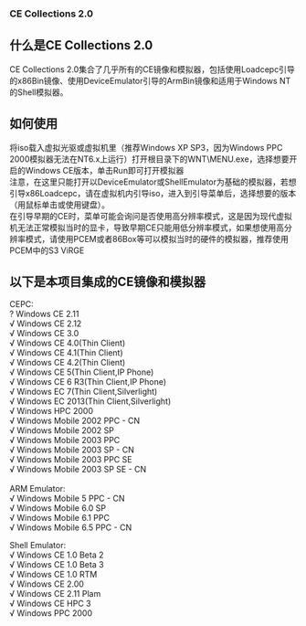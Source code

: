 ### CE Collections 2.0
## 什么是CE Collections 2.0<br />
CE Collections 2.0集合了几乎所有的CE镜像和模拟器，包括使用Loadcepc引导的x86Bin镜像、使用DeviceEmulator引导的ArmBin镜像和适用于Windows NT的Shell模拟器。<br />
## 如何使用
将iso载入虚拟光驱或虚拟机里（推荐Windows XP SP3，因为Windows PPC 2000模拟器无法在NT6.x上运行）打开根目录下的WNT\MENU.exe，选择想要开启的Windows CE版本，单击Run即可打开模拟器<br />
注意，在这里只能打开以DeviceEmulator或ShellEmulator为基础的模拟器，若想引导x86Loadcepc，请在虚拟机内引导iso，进入到引导菜单后，选择想要的版本（用鼠标单击或使用键盘）。<br />
在引导早期的CE时，菜单可能会询问是否使用高分辨率模式，这是因为现代虚拟机无法正常模拟当时的显卡，导致早期CE只能用低分辨率模式，如果想使用高分辨率模式，请使用PCEM或者86Box等可以模拟当时的硬件的模拟器，推荐使用PCEM中的S3 ViRGE<br />

## 以下是本项目集成的CE镜像和模拟器
CEPC:<br />
? Windows CE 2.11<br />
√ Windows CE 2.12<br />
√ Windows CE 3.0<br />
√ Windows CE 4.0(Thin Client)<br />
√ Windows CE 4.1(Thin Client)<br />
√ Windows CE 4.2(Thin Client)<br />
√ Windows CE 5(Thin Client,IP Phone)<br />
√ Windows CE 6 R3(Thin Client,IP Phone)<br />
√ Windows EC 7(Thin Client,Silverlight)<br />
√ Windows EC 2013(Thin Client,Silverlight)<br />
√ Windows HPC 2000<br />
√ Windows Mobile 2002 PPC - CN<br />
√ Windows Mobile 2002 SP<br />
√ Windows Mobile 2003 PPC<br />
√ Windows Mobile 2003 SP - CN<br />
√ Windows Mobile 2003 PPC SE<br />
√ Windows Mobile 2003 SP SE - CN<br />
<br />
ARM Emulator:<br />
√ Windows Mobile 5 PPC - CN<br />
√ Windows Mobile 6.0 SP<br />
√ Windows Mobile 6.1 PPC<br />
√ Windows Mobile 6.5 PPC - CN<br />

Shell Emulator:<br />
√ Windows CE 1.0 Beta 2<br />
√ Windows CE 1.0 Beta 3<br />
√ Windows CE 1.0 RTM<br />
√ Windows CE 2.00<br />
√ Windows CE 2.11 Plam<br />
√ Windows CE HPC 3<br />
√ Windows PPC 2000<br />
